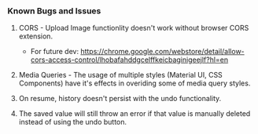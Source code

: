 ### Known Bugs and Issues

1.  CORS - Upload Image functionlity doesn't work without browser CORS extension.

    - For future dev: https://chrome.google.com/webstore/detail/allow-cors-access-control/lhobafahddgcelffkeicbaginigeejlf?hl=en

2.  Media Queries - The usage of multiple styles (Material UI, CSS Components) have it's effects in overiding some of media query styles.

3.  On resume, history doesn't persist with the undo functionality.

4.  The saved value will still throw an error if that value is manually deleted instead of using the undo button.

